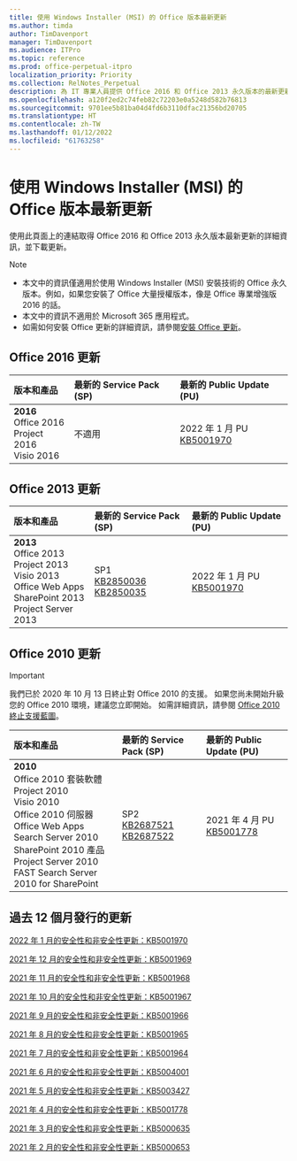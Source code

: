 ```yaml
---
title: 使用 Windows Installer (MSI) 的 Office 版本最新更新
ms.author: timda
author: TimDavenport
manager: TimDavenport
ms.audience: ITPro
ms.topic: reference
ms.prod: office-perpetual-itpro
localization_priority: Priority
ms.collection: RelNotes_Perpetual
description: 為 IT 專業人員提供 Office 2016 和 Office 2013 永久版本的最新更新資訊連結
ms.openlocfilehash: a120f2ed2c74feb82c72203e0a5248d582b76813
ms.sourcegitcommit: 9701ee5b81ba04d4fd6b3110dfac21356bd20705
ms.translationtype: HT
ms.contentlocale: zh-TW
ms.lasthandoff: 01/12/2022
ms.locfileid: "61763258"
---
```

# <a name="latest-updates-for-versions-of-office-that-use-windows-installer-msi"></a>使用 Windows Installer (MSI) 的 Office 版本最新更新

使用此頁面上的連結取得 Office 2016 和 Office 2013 永久版本最新更新的詳細資訊，並下載更新。
  
 
> [!NOTE]
> - 本文中的資訊僅適用於使用 Windows Installer (MSI) 安裝技術的 Office 永久版本。例如，如果您安裝了 Office 大量授權版本，像是 Office 專業增強版 2016 的話。
> - 本文中的資訊不適用於 Microsoft 365 應用程式。
> - 如需如何安裝 Office 更新的詳細資訊，請參閱[安裝 Office 更新](https://support.office.com/article/2ab296f3-7f03-43a2-8e50-46de917611c5)。 


## <a name="office-2016-updates"></a>Office 2016 更新

|**版本和產品**|**最新的 Service Pack (SP)**|**最新的 Public Update (PU)**|
|:-----|:-----|:-----|
|**2016** <br/> Office 2016  <br/> Project 2016  <br/> Visio 2016  <br/> |不適用  <br/> |2022 年 1 月 PU  <br/> [KB5001970](https://support.microsoft.com/help/5001970) <br/> |

## <a name="office-2013-updates"></a>Office 2013 更新

|**版本和產品**|**最新的 Service Pack (SP)**|**最新的 Public Update (PU)**|
|:-----|:-----|:-----|
|**2013** <br/> Office 2013  <br/> Project 2013  <br/> Visio 2013  <br/> Office Web Apps  <br/> SharePoint 2013  <br/> Project Server 2013  <br/> |SP1 <br/> [KB2850036](https://support.microsoft.com/kb/2850036) <br/>[KB2850035](https://support.microsoft.com/kb/2850035) <br/> |2022 年 1 月 PU  <br/> [KB5001970](https://support.microsoft.com/help/5001970) <br/> |
   
## <a name="office-2010-updates"></a>Office 2010 更新
> [!IMPORTANT]
> 我們已於 2020 年 10 月 13 日終止對 Office 2010 的支援。 如果您尚未開始升級您的 Office 2010 環境，建議您立即開始。 如需詳細資訊，請參閱 [Office 2010 終止支援藍圖](/DeployOffice/office-2010-end-support-roadmap)。 

|**版本和產品**|**最新的 Service Pack (SP)**|**最新的 Public Update (PU)**|
|:-----|:-----|:-----|
|**2010** <br/> Office 2010 套裝軟體  <br/> Project 2010  <br/> Visio 2010  <br/> Office 2010 伺服器  <br/> Office Web Apps  <br/> Search Server 2010  <br/> SharePoint 2010 產品  <br/> Project Server 2010  <br/> FAST Search Server 2010 for SharePoint  <br/> |SP2 <br/>[KB2687521](https://support.microsoft.com/kb/2687521) <br/> [KB2687522](https://support.microsoft.com/kb/2687522) <br/> |2021 年 4 月 PU  <br/> [KB5001778](https://support.microsoft.com/help/5001778) <br/> |
   

   
## <a name="updates-released-in-past-12-months"></a>過去 12 個月發行的更新

[2022 年 1 月的安全性和非安全性更新：KB5001970](https://support.microsoft.com/help/5001970)

[2021 年 12 月的安全性和非安全性更新：KB5001969](https://support.microsoft.com/help/5001969)

[2021 年 11 月的安全性和非安全性更新：KB5001968](https://support.microsoft.com/help/5001968)

[2021 年 10 月的安全性和非安全性更新：KB5001967](https://support.microsoft.com/help/5001967)

[2021 年 9 月的安全性和非安全性更新：KB5001966](https://support.microsoft.com/help/5001966)


[2021 年 8 月的安全性和非安全性更新：KB5001965](https://support.microsoft.com/help/5001965)

[2021 年 7 月的安全性和非安全性更新：KB5001964](https://support.microsoft.com/help/5001964)

[2021 年 6 月的安全性和非安全性更新：KB5004001](https://support.microsoft.com/help/5004001)

[2021 年 5 月的安全性和非安全性更新：KB5003427](https://support.microsoft.com/help/5003427)

[2021 年 4 月的安全性和非安全性更新：KB5001778](https://support.microsoft.com/help/5001778)

[2021 年 3 月的安全性和非安全性更新：KB5000635](https://support.microsoft.com/help/5000635)

[2021 年 2 月的安全性和非安全性更新：KB5000653](https://support.microsoft.com/help/5000653)











 




</br>
